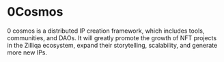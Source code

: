 # 0Cosmos

0 cosmos is a distributed IP creation framework, which includes tools, communities, and DAOs. It will greatly promote the growth of NFT projects in the Zilliqa ecosystem, expand their storytelling, scalability, and generate more new IPs.
